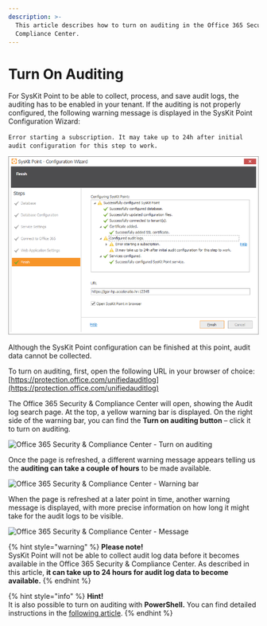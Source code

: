 ```yaml
---
description: >-
  This article describes how to turn on auditing in the Office 365 Security &
  Compliance Center.
---
```


# Turn On Auditing

For SysKit Point to be able to collect, process, and save audit logs, the auditing has to be enabled in your tenant. If the auditing is not properly configured, the following warning message is displayed in the SysKit Point Configuration Wizard:

`Error starting a subscription. It may take up to 24h after initial audit configuration for this step to work.`

![SysKit Point Configuration Wizard - Warning message](../.gitbook/assets/turn-on-auditing_cw-warning.png)

Although the SysKit Point configuration can be finished at this point, audit data cannot be collected.

To turn on auditing, first, open the following URL in your browser of choice: [https://protection.office.com/unifiedauditlog](https://protection.office.com/unifiedauditlog)

The Office 365 Security & Compliance Center will open, showing the Audit log search page. At the top, a yellow warning bar is displayed. On the right side of the warning bar, you can find the **Turn on auditing button** – click it to turn on auditing.

![Office 365 Security &amp; Compliance Center - Turn on auditing](https://github.com/SysKitTeam/docs-point/tree/6a40e21c3178bb6e755fa526975af9480f814ed7/.gitbook/assets/turn-on-auditing_turn-on-button-2.png)

Once the page is refreshed, a different warning message appears telling us the **auditing can take a couple of hours** to be made available.

![Office 365 Security &amp; Compliance Center - Warning bar](https://github.com/SysKitTeam/docs-point/tree/6a40e21c3178bb6e755fa526975af9480f814ed7/.gitbook/assets/turn-on-auditing_warning-2.png)

When the page is refreshed at a later point in time, another warning message is displayed, with more precise information on how long it might take for the audit logs to be visible.

![Office 365 Security &amp; Compliance Center - Message](https://github.com/SysKitTeam/docs-point/tree/6a40e21c3178bb6e755fa526975af9480f814ed7/.gitbook/assets/turn-on-auditing_warning2-1.png)

{% hint style="warning" %}
**Please note!**  
SysKit Point will not be able to collect audit log data before it becomes available in the Office 365 Security & Compliance Center. As described in this article, **it can take up to 24 hours for audit log data to become available.**
{% endhint %}

{% hint style="info" %}
**Hint!**  
It is also possible to turn on auditing with **PowerShell.** You can find detailed instructions in the [following article](https://docs.microsoft.com/en-us/microsoft-365/compliance/turn-audit-log-search-on-or-off).
{% endhint %}

